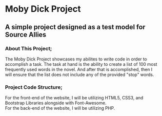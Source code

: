 # Moby Dick Project

## A simple project designed as a test model for Source Allies

### About This Project;
The Moby Dick Project showcases my abilites to write code in order to accomplish a task. The task at hand is the ability to
create a list of 100 most frequently used words in the novel. And after that is accomplished, then I will ensure that the list does
not include any of the provided "stop" words.

### Project Code Structure;
For the front-end of the website, I will be utilizing HTML5, CSS3, and Bootstrap Libraries alongside with Font-Awesome.  
For the back-end of the website, I will be utilizing PHP.  
